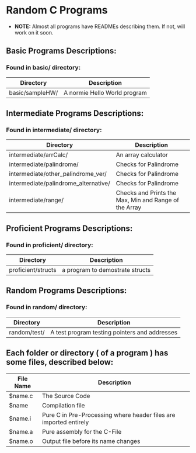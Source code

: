 # Random C Programs

- **NOTE:** Almost all programs have READMEs describing them. If not, will work on it soon.

## Basic Programs Descriptions:

### Found in basic/ directory:

| Directory | Description |
| --- | --- |
| basic/sampleHW/ | A normie Hello World program |

## Intermediate Programs Descriptions:

### Found in intermediate/ directory:

| Directory | Description |
| --- | --- |
| intermediate/arrCalc/ | An array calculator |
| intermediate/palindrome/ | Checks for Palindrome |
| intermediate/other_palindrome_ver/ | Checks for Palindrome |
| intermediate/palindrome_alternative/ | Checks for Palindrome |
| intermediate/range/ | Checks and Prints the Max, Min and Range of the Array |

## Proficient Programs Descriptions:

### Found in proficient/ directory:

| Directory | Description |
| --- | --- |
| proficient/structs | a program to demostrate structs |

## Random Programs Descriptions:

### Found in random/ directory:

| Directory | Description |
| --- | --- |
| random/test/ | A test program testing pointers and addresses |

## Each folder or directory ( of a program ) has some files, described below:

| File Name | Description |
| --- | --- |
| $name.c | The Source Code |
| $name | Compilation file |
| $name.i | Pure C in Pre-Processing where header files are imported entirely |
| $name.a | Pure assembly for the C-File |
| $name.o | Output file before its name changes |
